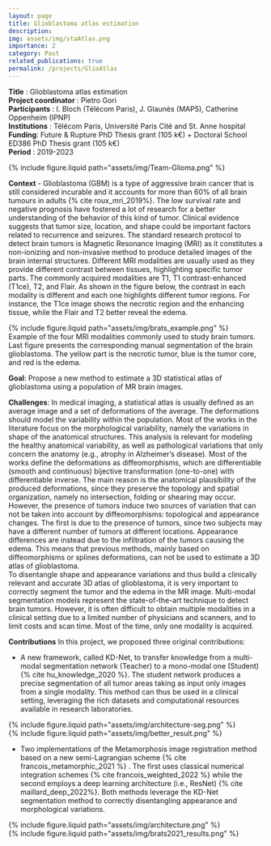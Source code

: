 ```yaml
---
layout: page
title: Glioblastoma atlas estimation
description: 
img: assets/img/staAtlas.png
importance: 2
category: Past
related_publications: true
permalink: /projects/GlioAtlas
---
```


**Title** : Glioblastoma atlas estimation  
**Project coordinator** : Pietro Gori  
**Participants** : I. Bloch (Télécom Paris), J. Glaunès (MAP5), Catherine Oppenheim (IPNP)  
**Institutions** : Télécom Paris, Université Paris Cité and St. Anne hospital    
**Funding**: Future & Rupture PhD Thesis grant (105 k€) + Doctoral School ED386 PhD Thesis grant (105 k€)  
**Period** : 2019-2023  


<div class="row">
    <div class="col-sm mt-3 mt-md-0">
        {% include figure.liquid path="assets/img/Team-Glioma.png" %}
    </div>
</div>


**Context** - Glioblastoma (GBM) is a type of aggressive brain cancer that is still considered incurable and it accounts for more than 60% of all brain tumours in adults {% cite roux_mri_2019%}. The low survival rate and negative prognosis have fostered a lot of research for a better understanding of the behavior of this kind of tumor. Clinical evidence suggests that tumor size, location, and shape could be important factors related to recurrence and seizures. The standard research protocol to detect brain tumors is Magnetic Resonance Imaging (MRI) as it constitutes a non-ionizing and non-invasive method to produce detailed images of the brain internal structures. Different MRI modalities are usually used as they provide different contrast between tissues, highlighting specific tumor parts. The commonly acquired modalities are T1, T1 contrast-enhanced (T1ce), T2, and Flair. As shown in the figure below, the contrast in each modality is different and each one highlights different tumor
regions. For instance, the T1ce image shows the necrotic region and the enhancing tissue, while the Flair and T2 better reveal the edema. 

<div class="row">
    <div class="col-sm mt-3 mt-md-0">
        {% include figure.liquid path="assets/img/brats_example.png" %}
    </div>
</div>
<div class="caption">
    Example of the four MRI modalities commonly used to study brain tumors. Last figure presents the
corresponding manual segmentation of the brain glioblastoma. The yellow part is the necrotic tumor, blue is the
tumor core, and red is the edema.
</div>

**Goal**: Propose a new method to estimate a 3D statistical atlas of glioblastoma using a population of MR brain images. 


**Challenges**: In medical imaging, a statistical atlas is usually defined as an average image and a set of deformations of the average. The deformations should model the variability within the population. Most of the works in the literature focus on the morphological variability, namely the variations in shape of the anatomical structures. This analysis is relevant for modeling the healthy anatomical variability, as well as pathological variations that only concern the anatomy (e.g., atrophy in Alzheimer’s disease). Most of the works define the deformations as diffeomorphisms, which are differentiable (smooth and continuous) bijective transformation (one-to-one) with differentiable inverse. The main reason is the anatomical plausibility of the produced deformations, since they preserve the topology and spatial organization, namely no intersection, folding or shearing may occur. However, the presence of tumors induce two sources of variation that can not be taken into account by diffeomorphisms: topological and appearance changes. The first is due to the presence of tumors, since two subjects may have a different number of tumors at different locations. Appearance differences are instead due to the infiltration of the tumors causing the edema. This means that previous methods, mainly based on diffeomorphisms or splines deformations, can not be used to estimate a 3D atlas of glioblastoma.   
To disentangle shape and appearance variations and thus build a clinically relevant and accurate 3D atlas of glioblastoma, it is very important to correctly segment the tumor and the edema in the MR image. Multi-modal
segmentation models represent the state-of-the-art technique to detect brain tumors. However, it is often difficult to obtain multiple modalities in a clinical setting due to a limited number of physicians and scanners, and to limit costs and scan time. Most of the time, only one modality is acquired.

**Contributions**
In this project, we proposed three original contributions:
- A new framework, called KD-Net, to transfer knowledge from a multi-modal segmentation network (Teacher) to a mono-modal one (Student) {% cite  hu_knowledge_2020 %}. The student network produces a precise segmentation of all tumor areas taking as input only images from a single modality. This method can thus be used in a clinical setting, leveraging the rich datasets and computational resources available in research laboratories.

<div class="row">
    <div class="col-sm mt-3 mt-md-0">
        {% include figure.liquid path="assets/img/architecture-seg.png" %}
    </div>
    <div class="col-sm mt-3 mt-md-0">
        {% include figure.liquid path="assets/img/better_result.png" %}
    </div>
</div>

- Two implementations of the Metamorphosis image registration method based on a new semi-Lagrangian scheme {% cite francois_metamorphic_2021 %} . The first uses classical numerical integration schemes {% cite francois_weighted_2022 %}  while the second employs a deep learning architecture (i.e.,
ResNet) {% cite maillard_deep_2022%}. Both methods leverage the KD-Net segmentation method to correctly disentangling appearance and morphological variations.

<div class="row">
    <div class="col-sm mt-3 mt-md-0">
        {% include figure.liquid path="assets/img/architecture.png" %}
    </div>
    <div class="col-sm mt-3 mt-md-0">
        {% include figure.liquid path="assets/img/brats2021_results.png"  %}
    </div>
</div>









